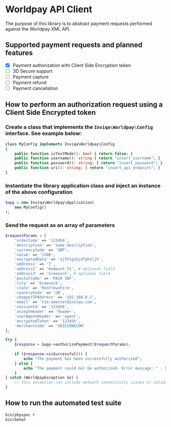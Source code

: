 # Worldpay API Client

The purpose of this library is to abstract payment requests performed against the Worldpay XML API.

## Supported payment requests and planned features
- [x] Payment authorization with Client Side Encryption token
- [ ] 3D Secure support
- [ ] Payment capture
- [ ] Payment refund
- [ ] Payment cancellation

## How to perform an authorization request using a Client Side Encrypted token

### Create a class that implements the `Inviqa\Worldpay\Config` interface. See example below:
```php
class MyConfig implements Inviqa\Worldpay\Config
{
    public function isTestMode(): bool { return false; }
    public function username(): string { return "insert_username"; }
    public function password(): string; { return "insert_password"; }
    public function uri(): string; { return "insert_api_endpoint"; }
}
````

### Instantiate the library application class and inject an instance of the above configuration
```php
$app = new Inviqa\Worldpay\Application(
    new MyConfig()
);
```

### Send the request as an array of parameters
```php
$requestParams = [
    'orderCode' => '123456',
    'description' => 'Some description',
    'currencyCode' => 'GBP',
    'value' => '1500',
    'encryptedData' => 'ajfhlgskjdfghsljh',
    'address1' => '7',
    'address2' => 'Kempock St', # optional field
    'address3' => 'Greenock', # optional field
    'postalCode' => 'PA19 1NF',
    'city' => 'Greenock',
    'state' => 'Renfrewshire',
    'countryCode' => 'GB',
    'shopperIPAddress' => '192.168.0.1',
    'email' => 'tim.webster@inviqa.com',
    'sessionId' => '123456',
    'acceptHeader' => 'header',
    'userAgentHeader' => 'agent',
    'encryptedToken' => '123456',
    'merchantCode' => 'SESSIONECOM'
];

try {
    $response = $app->authorizePayment($requestParams);
    
    if ($response->isSuccessful()) {
        echo "The payment has been successfully authorized";
    } else {
        echo "The payment could not be authorized. Error message: " . $response->errorMessage();
    }
} catch (WorldpayException $e) {
    // this exception can include network connectivity issues or validation errors
}
```

## How to run the automated test suite
```bash
bin/phpspec r
bin/behat
```
